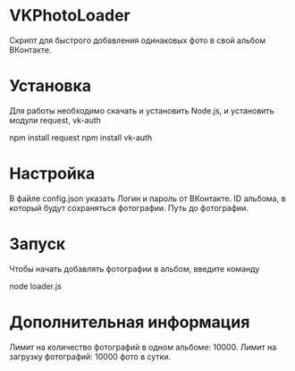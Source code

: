 # VKPhotoLoader
Скрипт для быстрого добавления одинаковых фото в свой альбом ВКонтакте.

# Установка
Для работы необходимо скачать и установить Node.js, и установить модули request, vk-auth

npm install request
npm install vk-auth
# Настройка
В файле config.json указать
Логин и пароль от ВКонтакте.
ID альбома, в который будут сохраняться фотографии.
Путь до фотографии.
# Запуск
Чтобы начать добавлять фотографии в альбом, введите команду

node loader.js
# Дополнительная информация
Лимит на количество фотографий в одном альбоме: 10000.
Лимит на загрузку фотографий: 10000 фото в сутки.
